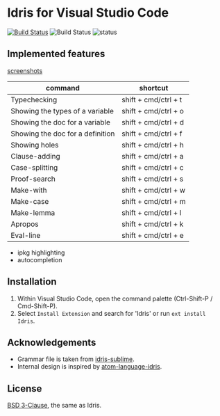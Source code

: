 # Idris for Visual Studio Code

[![Build Status](https://travis-ci.org/zjhmale/vscode-idris.svg?branch=master)](https://travis-ci.org/zjhmale/vscode-idris)
<img src="https://ci.appveyor.com/api/projects/status/github/zjhmale/vscode-idris?branch=master&svg=true" alt="Build Status">
![status](https://img.shields.io/badge/status-0.3.1-green.svg)

## Implemented features

[screenshots](https://github.com/zjhmale/vscode-idris/blob/master/features.md)

| command | shortcut |
|---|---|
| Typechecking | shift + cmd/ctrl + t |
| Showing the types of a variable | shift + cmd/ctrl + o |
| Showing the doc for a variable | shift + cmd/ctrl + d |
| Showing the doc for a definition | shift + cmd/ctrl + f |
| Showing holes | shift + cmd/ctrl + h |
| Clause-adding | shift + cmd/ctrl + a |
| Case-splitting | shift + cmd/ctrl + c |
| Proof-search | shift + cmd/ctrl + s |
| Make-with | shift + cmd/ctrl + w |
| Make-case | shift + cmd/ctrl + m |
| Make-lemma | shift + cmd/ctrl + l |
| Apropos | shift + cmd/ctrl + k |
| Eval-line | shift + cmd/ctrl + e |

* ipkg highlighting
* autocompletion

## Installation

1. Within Visual Studio Code, open the command palette (Ctrl-Shift-P / Cmd-Shift-P).
2. Select `Install Extension` and search for 'Idris' or run `ext install Idris`.

## Acknowledgements

* Grammar file is taken from [idris-sublime](https://github.com/idris-hackers/idris-sublime).
* Internal design is inspired by [atom-language-idris](https://github.com/idris-hackers/atom-language-idris). 

## License

[BSD 3-Clause](https://opensource.org/licenses/BSD-3-Clause), the same as Idris.

